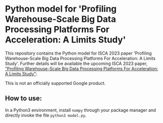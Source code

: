 # Python model for 'Profiling Warehouse-Scale Big Data Processing Platforms For Acceleration: A Limits Study'

This repository contains the Python model for ISCA 2023 paper 'Profiling Warehouse-Scale Big Data Processing Platforms For Acceleration: A Limits Study'.
Further details will be available the upcoming ISCA 2023 paper, ["Profiling Warehouse-Scale Big Data Processing Platforms For Acceleration: A Limits Study"]():

This is not an officially supported Google product.

## How to use:

In a Python3 environment, install ``numpy`` through your package manager and
directly invoke the file ``python3 model.py``.
